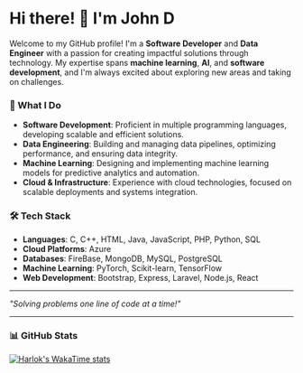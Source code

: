 # Hi there! 👋 I'm John D

Welcome to my GitHub profile! I'm a **Software Developer** and **Data Engineer**  with a passion for creating impactful solutions through technology. My expertise spans **machine learning**, **AI**, and **software development**, and I'm always excited about exploring new areas and taking on challenges.

### 💼 What I Do
- **Software Development**: Proficient in multiple programming languages, developing scalable and efficient solutions.
- **Data Engineering**: Building and managing data pipelines, optimizing performance, and ensuring data integrity.
- **Machine Learning**: Designing and implementing machine learning models for predictive analytics and automation.
- **Cloud & Infrastructure**: Experience with cloud technologies, focused on scalable deployments and systems integration.

### 🛠️ Tech Stack
- **Languages**: C, C++, HTML, Java, JavaScript, PHP, Python, SQL
- **Cloud Platforms**: Azure
- **Databases**: FireBase, MongoDB, MySQL, PostgreSQL
- **Machine Learning**: PyTorch, Scikit-learn, TensorFlow
- **Web Development**: Bootstrap, Express, Laravel, Node.js, React

---

_"Solving problems one line of code at a time!"_

---
### 📊 GitHub Stats
[![Harlok's WakaTime stats](https://github-readme-stats.vercel.app/api/wakatime?username=ffflabs)](https://github.com/JohnD26/github-readme-stats)


